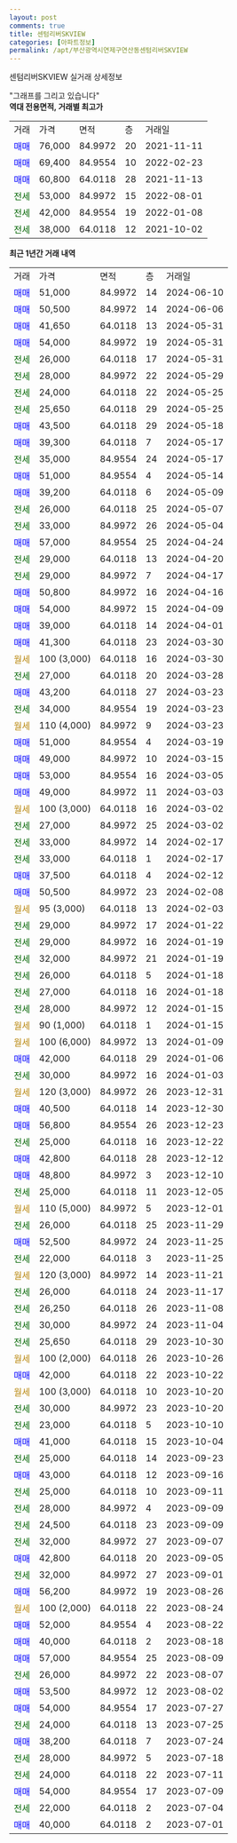 ```yaml
---
layout: post
comments: true
title: 센텀리버SKVIEW
categories: [아파트정보]
permalink: /apt/부산광역시연제구연산동센텀리버SKVIEW
---
```


센텀리버SKVIEW 실거래 상세정보

<script type="text/javascript">
  google.charts.load('current', {'packages':['line', 'corechart']});
  google.charts.setOnLoadCallback(drawChart);

  function drawChart() {
    var data = new google.visualization.DataTable();
    data.addColumn('date', '거래일');
    data.addColumn('number', "매매");
    data.addColumn('number', "전세");
    data.addColumn('number', "전매");

    data.addRows([[new Date(Date.parse("2024-06-10")), 51000, null, null], [new Date(Date.parse("2024-06-06")), 50500, null, null], [new Date(Date.parse("2024-05-31")), 41650, null, null], [new Date(Date.parse("2024-05-31")), 54000, null, null], [new Date(Date.parse("2024-05-31")), null, 26000, null], [new Date(Date.parse("2024-05-29")), null, 28000, null], [new Date(Date.parse("2024-05-25")), null, 24000, null], [new Date(Date.parse("2024-05-25")), null, 25650, null], [new Date(Date.parse("2024-05-18")), 43500, null, null], [new Date(Date.parse("2024-05-17")), 39300, null, null], [new Date(Date.parse("2024-05-17")), null, 35000, null], [new Date(Date.parse("2024-05-14")), 51000, null, null], [new Date(Date.parse("2024-05-09")), 39200, null, null], [new Date(Date.parse("2024-05-07")), null, 26000, null], [new Date(Date.parse("2024-05-04")), null, 33000, null], [new Date(Date.parse("2024-04-24")), 57000, null, null], [new Date(Date.parse("2024-04-20")), null, 29000, null], [new Date(Date.parse("2024-04-17")), null, 29000, null], [new Date(Date.parse("2024-04-16")), 50800, null, null], [new Date(Date.parse("2024-04-09")), 54000, null, null], [new Date(Date.parse("2024-04-01")), 39000, null, null], [new Date(Date.parse("2024-03-30")), 41300, null, null], [new Date(Date.parse("2024-03-30")), null, null, null], [new Date(Date.parse("2024-03-28")), null, 27000, null], [new Date(Date.parse("2024-03-23")), 43200, null, null], [new Date(Date.parse("2024-03-23")), null, 34000, null], [new Date(Date.parse("2024-03-23")), null, null, null], [new Date(Date.parse("2024-03-19")), 51000, null, null], [new Date(Date.parse("2024-03-15")), 49000, null, null], [new Date(Date.parse("2024-03-05")), 53000, null, null], [new Date(Date.parse("2024-03-03")), 49000, null, null], [new Date(Date.parse("2024-03-02")), null, null, null], [new Date(Date.parse("2024-03-02")), null, 27000, null], [new Date(Date.parse("2024-02-17")), null, 33000, null], [new Date(Date.parse("2024-02-17")), null, 33000, null], [new Date(Date.parse("2024-02-12")), 37500, null, null], [new Date(Date.parse("2024-02-08")), 50500, null, null], [new Date(Date.parse("2024-02-03")), null, null, null], [new Date(Date.parse("2024-01-22")), null, 29000, null], [new Date(Date.parse("2024-01-19")), null, 29000, null], [new Date(Date.parse("2024-01-19")), null, 32000, null], [new Date(Date.parse("2024-01-18")), null, 26000, null], [new Date(Date.parse("2024-01-18")), null, 27000, null], [new Date(Date.parse("2024-01-15")), null, 28000, null], [new Date(Date.parse("2024-01-15")), null, null, null], [new Date(Date.parse("2024-01-09")), null, null, null], [new Date(Date.parse("2024-01-06")), 42000, null, null], [new Date(Date.parse("2024-01-03")), null, 30000, null], [new Date(Date.parse("2023-12-31")), null, null, null], [new Date(Date.parse("2023-12-30")), 40500, null, null], [new Date(Date.parse("2023-12-23")), 56800, null, null], [new Date(Date.parse("2023-12-22")), null, 25000, null], [new Date(Date.parse("2023-12-12")), 42800, null, null], [new Date(Date.parse("2023-12-10")), 48800, null, null], [new Date(Date.parse("2023-12-05")), null, 25000, null], [new Date(Date.parse("2023-12-01")), null, null, null], [new Date(Date.parse("2023-11-29")), null, 26000, null], [new Date(Date.parse("2023-11-25")), 52500, null, null], [new Date(Date.parse("2023-11-25")), null, 22000, null], [new Date(Date.parse("2023-11-21")), null, null, null], [new Date(Date.parse("2023-11-17")), null, 26000, null], [new Date(Date.parse("2023-11-08")), null, 26250, null], [new Date(Date.parse("2023-11-04")), null, 30000, null], [new Date(Date.parse("2023-10-30")), null, 25650, null], [new Date(Date.parse("2023-10-26")), null, null, null], [new Date(Date.parse("2023-10-22")), 42000, null, null], [new Date(Date.parse("2023-10-20")), null, null, null], [new Date(Date.parse("2023-10-20")), null, 30000, null], [new Date(Date.parse("2023-10-10")), null, 23000, null], [new Date(Date.parse("2023-10-04")), 41000, null, null], [new Date(Date.parse("2023-09-23")), null, 25000, null], [new Date(Date.parse("2023-09-16")), 43000, null, null], [new Date(Date.parse("2023-09-11")), null, 25000, null], [new Date(Date.parse("2023-09-09")), null, 28000, null], [new Date(Date.parse("2023-09-09")), null, 24500, null], [new Date(Date.parse("2023-09-07")), null, 32000, null], [new Date(Date.parse("2023-09-05")), 42800, null, null], [new Date(Date.parse("2023-09-01")), null, 32000, null], [new Date(Date.parse("2023-08-26")), 56200, null, null], [new Date(Date.parse("2023-08-24")), null, null, null], [new Date(Date.parse("2023-08-22")), 52000, null, null], [new Date(Date.parse("2023-08-18")), 40000, null, null], [new Date(Date.parse("2023-08-09")), 57000, null, null], [new Date(Date.parse("2023-08-07")), null, 26000, null], [new Date(Date.parse("2023-08-02")), 53500, null, null], [new Date(Date.parse("2023-07-27")), 54000, null, null], [new Date(Date.parse("2023-07-25")), null, 24000, null], [new Date(Date.parse("2023-07-24")), 38200, null, null], [new Date(Date.parse("2023-07-18")), null, 28000, null], [new Date(Date.parse("2023-07-11")), null, 24000, null], [new Date(Date.parse("2023-07-09")), 54000, null, null], [new Date(Date.parse("2023-07-04")), null, 22000, null], [new Date(Date.parse("2023-07-01")), 40000, null, null]]);

    var options = {
      hAxis: {
        format: 'yyyy/MM/dd'
      },    
      lineWidth: 0,
      pointsVisible: true,    
      title: '최근 1년간 유형별 실거래가 분포',
      legend: { position: 'bottom' }
    };

    var formatter = new google.visualization.NumberFormat({pattern:'###,###'} );
    formatter.format(data, 1);
    formatter.format(data, 2);
    
    setTimeout(function() {
        var chart = new google.visualization.LineChart(document.getElementById('columnchart_material'));
        chart.draw(data, (options));
        document.getElementById('loading').style.display = 'none';
    }, 200);
  }
</script>


<div id="loading" style="z-index:20; display: block; margin-left: 0px">"그래프를 그리고 있습니다"</div>
<div id="columnchart_material" style="width: 95%; margin-left: 0px; display: block"></div>
<!-- contents start -->
<b>역대 전용면적, 거래별 최고가</b>
<table class="sortable">
    <tr>
      <td>거래</td>
      <td>가격</td>
      <td>면적</td>
      <td>층</td>
      <td>거래일</td>
    </tr>
        <tr>
          <td><a style="color: blue">매매</a></td>
          <td>76,000</td>
          <td>84.9972</td>
          <td>20</td>
          <td>2021-11-11</td>
        </tr>            <tr>
          <td><a style="color: blue">매매</a></td>
          <td>69,400</td>
          <td>84.9554</td>
          <td>10</td>
          <td>2022-02-23</td>
        </tr>            <tr>
          <td><a style="color: blue">매매</a></td>
          <td>60,800</td>
          <td>64.0118</td>
          <td>28</td>
          <td>2021-11-13</td>
        </tr>        
        <tr>
              <td><a style="color: darkgreen">전세</a></td>
              <td>53,000</td>
              <td>84.9972</td>
              <td>15</td>
              <td>2022-08-01</td>
            </tr>            <tr>
              <td><a style="color: darkgreen">전세</a></td>
              <td>42,000</td>
              <td>84.9554</td>
              <td>19</td>
              <td>2022-01-08</td>
            </tr>            <tr>
              <td><a style="color: darkgreen">전세</a></td>
              <td>38,000</td>
              <td>64.0118</td>
              <td>12</td>
              <td>2021-10-02</td>
            </tr>        
    
</table>

<b>최근 1년간 거래 내역</b>

<table class="sortable">
    <tr>
      <td>거래</td>
      <td>가격</td>
      <td>면적</td>
      <td>층</td>
      <td>거래일</td>
    </tr>
    <tr>
      <td><a style="color: blue">매매</a></td>
      <td>51,000</td>
      <td>84.9972</td>
      <td>14</td>
      <td>2024-06-10</td>
    </tr>          <tr>
      <td><a style="color: blue">매매</a></td>
      <td>50,500</td>
      <td>84.9972</td>
      <td>14</td>
      <td>2024-06-06</td>
    </tr>          <tr>
      <td><a style="color: blue">매매</a></td>
      <td>41,650</td>
      <td>64.0118</td>
      <td>13</td>
      <td>2024-05-31</td>
    </tr>          <tr>
      <td><a style="color: blue">매매</a></td>
      <td>54,000</td>
      <td>84.9972</td>
      <td>19</td>
      <td>2024-05-31</td>
    </tr>          <tr>
      <td><a style="color: darkgreen">전세</a></td>
      <td>26,000</td>
      <td>64.0118</td>
      <td>17</td>
      <td>2024-05-31</td>
    </tr>          <tr>
      <td><a style="color: darkgreen">전세</a></td>
      <td>28,000</td>
      <td>84.9972</td>
      <td>22</td>
      <td>2024-05-29</td>
    </tr>          <tr>
      <td><a style="color: darkgreen">전세</a></td>
      <td>24,000</td>
      <td>64.0118</td>
      <td>22</td>
      <td>2024-05-25</td>
    </tr>          <tr>
      <td><a style="color: darkgreen">전세</a></td>
      <td>25,650</td>
      <td>64.0118</td>
      <td>29</td>
      <td>2024-05-25</td>
    </tr>          <tr>
      <td><a style="color: blue">매매</a></td>
      <td>43,500</td>
      <td>64.0118</td>
      <td>29</td>
      <td>2024-05-18</td>
    </tr>          <tr>
      <td><a style="color: blue">매매</a></td>
      <td>39,300</td>
      <td>64.0118</td>
      <td>7</td>
      <td>2024-05-17</td>
    </tr>          <tr>
      <td><a style="color: darkgreen">전세</a></td>
      <td>35,000</td>
      <td>84.9554</td>
      <td>24</td>
      <td>2024-05-17</td>
    </tr>          <tr>
      <td><a style="color: blue">매매</a></td>
      <td>51,000</td>
      <td>84.9554</td>
      <td>4</td>
      <td>2024-05-14</td>
    </tr>          <tr>
      <td><a style="color: blue">매매</a></td>
      <td>39,200</td>
      <td>64.0118</td>
      <td>6</td>
      <td>2024-05-09</td>
    </tr>          <tr>
      <td><a style="color: darkgreen">전세</a></td>
      <td>26,000</td>
      <td>64.0118</td>
      <td>25</td>
      <td>2024-05-07</td>
    </tr>          <tr>
      <td><a style="color: darkgreen">전세</a></td>
      <td>33,000</td>
      <td>84.9972</td>
      <td>26</td>
      <td>2024-05-04</td>
    </tr>          <tr>
      <td><a style="color: blue">매매</a></td>
      <td>57,000</td>
      <td>84.9554</td>
      <td>25</td>
      <td>2024-04-24</td>
    </tr>          <tr>
      <td><a style="color: darkgreen">전세</a></td>
      <td>29,000</td>
      <td>64.0118</td>
      <td>13</td>
      <td>2024-04-20</td>
    </tr>          <tr>
      <td><a style="color: darkgreen">전세</a></td>
      <td>29,000</td>
      <td>84.9972</td>
      <td>7</td>
      <td>2024-04-17</td>
    </tr>          <tr>
      <td><a style="color: blue">매매</a></td>
      <td>50,800</td>
      <td>84.9972</td>
      <td>16</td>
      <td>2024-04-16</td>
    </tr>          <tr>
      <td><a style="color: blue">매매</a></td>
      <td>54,000</td>
      <td>84.9972</td>
      <td>15</td>
      <td>2024-04-09</td>
    </tr>          <tr>
      <td><a style="color: blue">매매</a></td>
      <td>39,000</td>
      <td>64.0118</td>
      <td>14</td>
      <td>2024-04-01</td>
    </tr>          <tr>
      <td><a style="color: blue">매매</a></td>
      <td>41,300</td>
      <td>64.0118</td>
      <td>23</td>
      <td>2024-03-30</td>
    </tr>          <tr>
      <td><a style="color: darkgoldenrod">월세</a></td>
      <td>100 (3,000)</td>
      <td>64.0118</td>
      <td>16</td>
      <td>2024-03-30</td>
    </tr>          <tr>
      <td><a style="color: darkgreen">전세</a></td>
      <td>27,000</td>
      <td>64.0118</td>
      <td>20</td>
      <td>2024-03-28</td>
    </tr>          <tr>
      <td><a style="color: blue">매매</a></td>
      <td>43,200</td>
      <td>64.0118</td>
      <td>27</td>
      <td>2024-03-23</td>
    </tr>          <tr>
      <td><a style="color: darkgreen">전세</a></td>
      <td>34,000</td>
      <td>84.9554</td>
      <td>19</td>
      <td>2024-03-23</td>
    </tr>          <tr>
      <td><a style="color: darkgoldenrod">월세</a></td>
      <td>110 (4,000)</td>
      <td>84.9972</td>
      <td>9</td>
      <td>2024-03-23</td>
    </tr>          <tr>
      <td><a style="color: blue">매매</a></td>
      <td>51,000</td>
      <td>84.9554</td>
      <td>4</td>
      <td>2024-03-19</td>
    </tr>          <tr>
      <td><a style="color: blue">매매</a></td>
      <td>49,000</td>
      <td>84.9972</td>
      <td>10</td>
      <td>2024-03-15</td>
    </tr>          <tr>
      <td><a style="color: blue">매매</a></td>
      <td>53,000</td>
      <td>84.9554</td>
      <td>16</td>
      <td>2024-03-05</td>
    </tr>          <tr>
      <td><a style="color: blue">매매</a></td>
      <td>49,000</td>
      <td>84.9972</td>
      <td>11</td>
      <td>2024-03-03</td>
    </tr>          <tr>
      <td><a style="color: darkgoldenrod">월세</a></td>
      <td>100 (3,000)</td>
      <td>64.0118</td>
      <td>16</td>
      <td>2024-03-02</td>
    </tr>          <tr>
      <td><a style="color: darkgreen">전세</a></td>
      <td>27,000</td>
      <td>84.9972</td>
      <td>25</td>
      <td>2024-03-02</td>
    </tr>          <tr>
      <td><a style="color: darkgreen">전세</a></td>
      <td>33,000</td>
      <td>84.9972</td>
      <td>14</td>
      <td>2024-02-17</td>
    </tr>          <tr>
      <td><a style="color: darkgreen">전세</a></td>
      <td>33,000</td>
      <td>64.0118</td>
      <td>1</td>
      <td>2024-02-17</td>
    </tr>          <tr>
      <td><a style="color: blue">매매</a></td>
      <td>37,500</td>
      <td>64.0118</td>
      <td>4</td>
      <td>2024-02-12</td>
    </tr>          <tr>
      <td><a style="color: blue">매매</a></td>
      <td>50,500</td>
      <td>84.9972</td>
      <td>23</td>
      <td>2024-02-08</td>
    </tr>          <tr>
      <td><a style="color: darkgoldenrod">월세</a></td>
      <td>95 (3,000)</td>
      <td>64.0118</td>
      <td>13</td>
      <td>2024-02-03</td>
    </tr>          <tr>
      <td><a style="color: darkgreen">전세</a></td>
      <td>29,000</td>
      <td>84.9972</td>
      <td>17</td>
      <td>2024-01-22</td>
    </tr>          <tr>
      <td><a style="color: darkgreen">전세</a></td>
      <td>29,000</td>
      <td>84.9972</td>
      <td>16</td>
      <td>2024-01-19</td>
    </tr>          <tr>
      <td><a style="color: darkgreen">전세</a></td>
      <td>32,000</td>
      <td>84.9972</td>
      <td>21</td>
      <td>2024-01-19</td>
    </tr>          <tr>
      <td><a style="color: darkgreen">전세</a></td>
      <td>26,000</td>
      <td>64.0118</td>
      <td>5</td>
      <td>2024-01-18</td>
    </tr>          <tr>
      <td><a style="color: darkgreen">전세</a></td>
      <td>27,000</td>
      <td>64.0118</td>
      <td>16</td>
      <td>2024-01-18</td>
    </tr>          <tr>
      <td><a style="color: darkgreen">전세</a></td>
      <td>28,000</td>
      <td>84.9972</td>
      <td>12</td>
      <td>2024-01-15</td>
    </tr>          <tr>
      <td><a style="color: darkgoldenrod">월세</a></td>
      <td>90 (1,000)</td>
      <td>64.0118</td>
      <td>1</td>
      <td>2024-01-15</td>
    </tr>          <tr>
      <td><a style="color: darkgoldenrod">월세</a></td>
      <td>100 (6,000)</td>
      <td>84.9972</td>
      <td>13</td>
      <td>2024-01-09</td>
    </tr>          <tr>
      <td><a style="color: blue">매매</a></td>
      <td>42,000</td>
      <td>64.0118</td>
      <td>29</td>
      <td>2024-01-06</td>
    </tr>          <tr>
      <td><a style="color: darkgreen">전세</a></td>
      <td>30,000</td>
      <td>84.9972</td>
      <td>16</td>
      <td>2024-01-03</td>
    </tr>          <tr>
      <td><a style="color: darkgoldenrod">월세</a></td>
      <td>120 (3,000)</td>
      <td>84.9972</td>
      <td>26</td>
      <td>2023-12-31</td>
    </tr>          <tr>
      <td><a style="color: blue">매매</a></td>
      <td>40,500</td>
      <td>64.0118</td>
      <td>14</td>
      <td>2023-12-30</td>
    </tr>          <tr>
      <td><a style="color: blue">매매</a></td>
      <td>56,800</td>
      <td>84.9554</td>
      <td>26</td>
      <td>2023-12-23</td>
    </tr>          <tr>
      <td><a style="color: darkgreen">전세</a></td>
      <td>25,000</td>
      <td>64.0118</td>
      <td>16</td>
      <td>2023-12-22</td>
    </tr>          <tr>
      <td><a style="color: blue">매매</a></td>
      <td>42,800</td>
      <td>64.0118</td>
      <td>28</td>
      <td>2023-12-12</td>
    </tr>          <tr>
      <td><a style="color: blue">매매</a></td>
      <td>48,800</td>
      <td>84.9972</td>
      <td>3</td>
      <td>2023-12-10</td>
    </tr>          <tr>
      <td><a style="color: darkgreen">전세</a></td>
      <td>25,000</td>
      <td>64.0118</td>
      <td>11</td>
      <td>2023-12-05</td>
    </tr>          <tr>
      <td><a style="color: darkgoldenrod">월세</a></td>
      <td>110 (5,000)</td>
      <td>84.9972</td>
      <td>5</td>
      <td>2023-12-01</td>
    </tr>          <tr>
      <td><a style="color: darkgreen">전세</a></td>
      <td>26,000</td>
      <td>64.0118</td>
      <td>25</td>
      <td>2023-11-29</td>
    </tr>          <tr>
      <td><a style="color: blue">매매</a></td>
      <td>52,500</td>
      <td>84.9972</td>
      <td>24</td>
      <td>2023-11-25</td>
    </tr>          <tr>
      <td><a style="color: darkgreen">전세</a></td>
      <td>22,000</td>
      <td>64.0118</td>
      <td>3</td>
      <td>2023-11-25</td>
    </tr>          <tr>
      <td><a style="color: darkgoldenrod">월세</a></td>
      <td>120 (3,000)</td>
      <td>84.9972</td>
      <td>14</td>
      <td>2023-11-21</td>
    </tr>          <tr>
      <td><a style="color: darkgreen">전세</a></td>
      <td>26,000</td>
      <td>64.0118</td>
      <td>24</td>
      <td>2023-11-17</td>
    </tr>          <tr>
      <td><a style="color: darkgreen">전세</a></td>
      <td>26,250</td>
      <td>64.0118</td>
      <td>26</td>
      <td>2023-11-08</td>
    </tr>          <tr>
      <td><a style="color: darkgreen">전세</a></td>
      <td>30,000</td>
      <td>84.9972</td>
      <td>24</td>
      <td>2023-11-04</td>
    </tr>          <tr>
      <td><a style="color: darkgreen">전세</a></td>
      <td>25,650</td>
      <td>64.0118</td>
      <td>29</td>
      <td>2023-10-30</td>
    </tr>          <tr>
      <td><a style="color: darkgoldenrod">월세</a></td>
      <td>100 (2,000)</td>
      <td>64.0118</td>
      <td>26</td>
      <td>2023-10-26</td>
    </tr>          <tr>
      <td><a style="color: blue">매매</a></td>
      <td>42,000</td>
      <td>64.0118</td>
      <td>22</td>
      <td>2023-10-22</td>
    </tr>          <tr>
      <td><a style="color: darkgoldenrod">월세</a></td>
      <td>100 (3,000)</td>
      <td>64.0118</td>
      <td>10</td>
      <td>2023-10-20</td>
    </tr>          <tr>
      <td><a style="color: darkgreen">전세</a></td>
      <td>30,000</td>
      <td>84.9972</td>
      <td>23</td>
      <td>2023-10-20</td>
    </tr>          <tr>
      <td><a style="color: darkgreen">전세</a></td>
      <td>23,000</td>
      <td>64.0118</td>
      <td>5</td>
      <td>2023-10-10</td>
    </tr>          <tr>
      <td><a style="color: blue">매매</a></td>
      <td>41,000</td>
      <td>64.0118</td>
      <td>15</td>
      <td>2023-10-04</td>
    </tr>          <tr>
      <td><a style="color: darkgreen">전세</a></td>
      <td>25,000</td>
      <td>64.0118</td>
      <td>14</td>
      <td>2023-09-23</td>
    </tr>          <tr>
      <td><a style="color: blue">매매</a></td>
      <td>43,000</td>
      <td>64.0118</td>
      <td>12</td>
      <td>2023-09-16</td>
    </tr>          <tr>
      <td><a style="color: darkgreen">전세</a></td>
      <td>25,000</td>
      <td>64.0118</td>
      <td>10</td>
      <td>2023-09-11</td>
    </tr>          <tr>
      <td><a style="color: darkgreen">전세</a></td>
      <td>28,000</td>
      <td>84.9972</td>
      <td>4</td>
      <td>2023-09-09</td>
    </tr>          <tr>
      <td><a style="color: darkgreen">전세</a></td>
      <td>24,500</td>
      <td>64.0118</td>
      <td>23</td>
      <td>2023-09-09</td>
    </tr>          <tr>
      <td><a style="color: darkgreen">전세</a></td>
      <td>32,000</td>
      <td>84.9972</td>
      <td>27</td>
      <td>2023-09-07</td>
    </tr>          <tr>
      <td><a style="color: blue">매매</a></td>
      <td>42,800</td>
      <td>64.0118</td>
      <td>20</td>
      <td>2023-09-05</td>
    </tr>          <tr>
      <td><a style="color: darkgreen">전세</a></td>
      <td>32,000</td>
      <td>84.9972</td>
      <td>27</td>
      <td>2023-09-01</td>
    </tr>          <tr>
      <td><a style="color: blue">매매</a></td>
      <td>56,200</td>
      <td>84.9972</td>
      <td>19</td>
      <td>2023-08-26</td>
    </tr>          <tr>
      <td><a style="color: darkgoldenrod">월세</a></td>
      <td>100 (2,000)</td>
      <td>64.0118</td>
      <td>22</td>
      <td>2023-08-24</td>
    </tr>          <tr>
      <td><a style="color: blue">매매</a></td>
      <td>52,000</td>
      <td>84.9554</td>
      <td>4</td>
      <td>2023-08-22</td>
    </tr>          <tr>
      <td><a style="color: blue">매매</a></td>
      <td>40,000</td>
      <td>64.0118</td>
      <td>2</td>
      <td>2023-08-18</td>
    </tr>          <tr>
      <td><a style="color: blue">매매</a></td>
      <td>57,000</td>
      <td>84.9554</td>
      <td>25</td>
      <td>2023-08-09</td>
    </tr>          <tr>
      <td><a style="color: darkgreen">전세</a></td>
      <td>26,000</td>
      <td>84.9972</td>
      <td>22</td>
      <td>2023-08-07</td>
    </tr>          <tr>
      <td><a style="color: blue">매매</a></td>
      <td>53,500</td>
      <td>84.9972</td>
      <td>12</td>
      <td>2023-08-02</td>
    </tr>          <tr>
      <td><a style="color: blue">매매</a></td>
      <td>54,000</td>
      <td>84.9554</td>
      <td>17</td>
      <td>2023-07-27</td>
    </tr>          <tr>
      <td><a style="color: darkgreen">전세</a></td>
      <td>24,000</td>
      <td>64.0118</td>
      <td>13</td>
      <td>2023-07-25</td>
    </tr>          <tr>
      <td><a style="color: blue">매매</a></td>
      <td>38,200</td>
      <td>64.0118</td>
      <td>7</td>
      <td>2023-07-24</td>
    </tr>          <tr>
      <td><a style="color: darkgreen">전세</a></td>
      <td>28,000</td>
      <td>84.9972</td>
      <td>5</td>
      <td>2023-07-18</td>
    </tr>          <tr>
      <td><a style="color: darkgreen">전세</a></td>
      <td>24,000</td>
      <td>64.0118</td>
      <td>22</td>
      <td>2023-07-11</td>
    </tr>          <tr>
      <td><a style="color: blue">매매</a></td>
      <td>54,000</td>
      <td>84.9554</td>
      <td>17</td>
      <td>2023-07-09</td>
    </tr>          <tr>
      <td><a style="color: darkgreen">전세</a></td>
      <td>22,000</td>
      <td>64.0118</td>
      <td>2</td>
      <td>2023-07-04</td>
    </tr>          <tr>
      <td><a style="color: blue">매매</a></td>
      <td>40,000</td>
      <td>64.0118</td>
      <td>2</td>
      <td>2023-07-01</td>
    </tr>      </table>
<!-- contents end -->    

